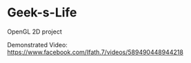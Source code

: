 # Geek-s-Life
OpenGL 2D project

Demonstrated Video:  https://www.facebook.com/Ifath.7/videos/589490448944218
